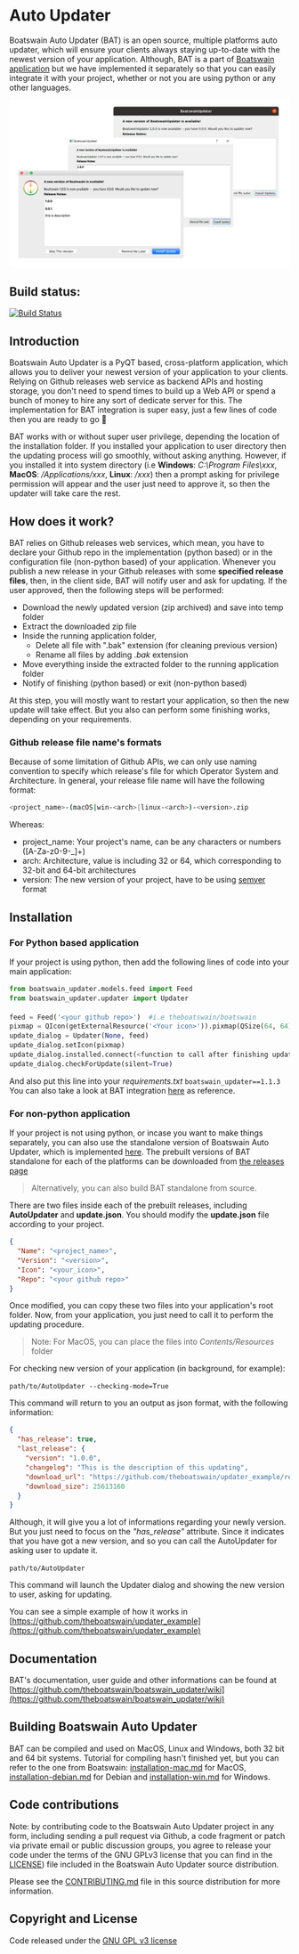 
# Auto Updater
Boatswain Auto Updater (BAT) is an open source, multiple platforms auto updater, which will ensure your clients always staying up-to-date with the newest version of your application. Although, BAT is a part of [Boatswain application](https://github.com/theboatswain/boatswain) but we have implemented it separately so that you can easily integrate it with your project, whether or not you are using python or any other languages.



![Boatswain Auto Updater](https://raw.githubusercontent.com/theboatswain/boatswain_updater/master/images/cross-platforms.png)
    
## Build status:  
  
[![Build Status](https://travis-ci.com/theboatswain/boatswain_updater.svg?branch=master)](https://travis-ci.com/theboatswain/boatswain_updater)  
  
## Introduction  
  
Boatswain Auto Updater is a PyQT based, cross-platform application, which allows you to deliver your newest version of your application to your clients. Relying on Github releases web service as backend APIs and hosting storage, you don't need to spend times to build up a Web API or spend a bunch of money to hire any sort of dedicate server for this. The implementation for BAT integration is super easy, just a few lines of code then you are ready to go 🥳

BAT works with or without super user privilege, depending the location of the installation folder. If you installed your application to user directory then the updating process will go smoothly, without asking anything. However, if you installed it into system directory (i.e **Windows**: *C:\Program Files\xxx*, **MacOS**: */Applications/xxx*, **Linux**: */xxx*) then a prompt asking for privilege permission will appear and the user just need to approve it, so then the updater will take care the rest.

## How does it work?
BAT relies on Github releases web services, which mean, you have to declare your Github repo in the implementation (python based) or in the configuration file (non-python based) of your application. Whenever you publish a new release in your Github releases with some **specified release files**, then, in the client side, BAT will notify user and ask for updating. If the user approved, then the following steps will be performed:

 - Download the newly updated version (zip archived) and save into temp folder
 - Extract the downloaded zip file
 - Inside the running application folder, 
	 - Delete all file with ".bak" extension (for cleaning previous version)
	 - Rename all files  by adding *.bak* extension
 - Move everything inside the extracted folder to the running application folder
 - Notify of finishing (python based) or exit (non-python based)

At this step, you will mostly want to restart your application, so then the new update will take effect. But you also can perform some finishing works, depending on your requirements.
### Github release file name's formats
Because of some limitation of Github APIs, we can only use naming convention to specify which release's file for which Operator System and Architecture. In general, your release file name will have the following format:
```bash
<project_name>-(macOS|win-<arch>|linux-<arch>)-<version>.zip
```
Whereas:
 - project_name: Your project's name, can be any characters or numbers ([A-Za-z0-9-_]+)
 - arch: Architecture, value is including 32 or 64, which corresponding to 32-bit and 64-bit architectures
 - version: The new version of your project, have to be using [semver](https://semver.org/) format


## Installation  
### For Python based application
If your project is using python, then add the following lines of code into your main application:
```python
from boatswain_updater.models.feed import Feed  
from boatswain_updater.updater import Updater

feed = Feed('<your github repo>')  #i.e theboatswain/boatswain
pixmap = QIcon(getExternalResource('<Your icon>')).pixmap(QSize(64, 64))  
update_dialog = Updater(None, feed)  
update_dialog.setIcon(pixmap)  
update_dialog.installed.connect(<function to call after finishing updating process>)  
update_dialog.checkForUpdate(silent=True)
```

And also put this line into your *requirements.txt* `boatswain_updater==1.1.3`
You can also take a look at BAT integration [here](https://github.com/theboatswain/boatswain/blob/master/boatswain/main.py#L74-L79) as reference.

### For non-python application
If your project is not using python, or incase you want to make things separately, you can also use the standalone version of Boatswain Auto Updater, which is implemented [here](https://github.com/theboatswain/boatswain_updater/blob/master/boatswain_updater/standalone.py). The prebuilt versions of BAT standalone for each of the platforms can be downloaded from [the releases page](https://github.com/theboatswain/boatswain_updater/releases)

> Alternatively, you can also build BAT standalone from source.

There are two files inside each of the prebuilt releases, including **AutoUpdater** and **update.json**. You should modify the **update.json** file according to your project.

```json
{  
  "Name": "<project_name>",  
  "Version": "<version>",  
  "Icon": "<your_icon>",  
  "Repo": "<your github repo>"  
}
```
Once modified, you can copy these two files into your application's root folder. Now, from your application, you just need to call it to perform the updating procedure.

> Note: For MacOS, you can place the files into *Contents/Resources* folder

For checking new version of your application (in background, for example):

`path/to/AutoUpdater --checking-mode=True`

This command will return to you an output as json format, with the following information:
```json
{
  "has_release": true,
  "last_release": {
    "version": "1.0.0",
    "changelog": "This is the description of this updating",
    "download_url": "https://github.com/theboatswain/updater_example/releases/download/1.0.0/UpdaterExample-macOS-1.0.0.zip",
    "download_size": 25613160
  }
}
```
Although, it will give you a lot of informations regarding your newly version. But you just need to focus on the *"has_release"* attribute. Since it indicates that you have got a new version, and so you can call the AutoUpdater for asking user to update it.

`path/to/AutoUpdater`

This command will launch the Updater dialog and showing the new version to user, asking for updating.

You can see a simple example of how it works in [https://github.com/theboatswain/updater_example](https://github.com/theboatswain/updater_example)
  
## Documentation  
BAT's documentation, user guide and other informations can be found at [https://github.com/theboatswain/boatswain_updater/wiki](https://github.com/theboatswain/boatswain_updater/wiki)  
  
## Building Boatswain  Auto Updater
BAT can be compiled and used on MacOS, Linux and Windows, both 32 bit and 64 bit systems. Tutorial for compiling hasn't finished yet, but you can refer to the one from Boatswain: [installation-mac.md](https://github.com/theboatswain/boatswain/blob/master/installation-mac.md) for MacOS,  [installation-debian.md](https://github.com/theboatswain/boatswain/blob/master/installation-debian.md) for Debian  and [installation-win.md](https://github.com/theboatswain/boatswain/blob/master/installation-win.md)  for Windows.

## Code contributions  
Note: by contributing code to the Boatswain Auto Updater project in any form, including sending a pull request via Github, a code fragment or patch via private email or public discussion groups, you agree to release your code under the terms of the GNU GPLv3 license that you can find in the [LICENSE](https://github.com/theboatswain/boatswain_updater/blob/master/LICENSE)) file included in the Boatswain Auto Updater source distribution.  
  
Please see the [CONTRIBUTING.md](https://github.com/theboatswain/boatswain_updater/blob/master/CONTRIBUTING.md) file in this source distribution for more information.  
  
## Copyright and License  
Code released under the [GNU GPL v3 license](https://github.com/theboatswain/boatswain_updater/blob/master/LICENSE)